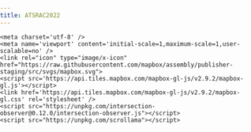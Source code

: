 ```yaml
---
title: ATSRAC2022
---
```

<html>
<head>
<title>Clarington Active Transportation and Safe Roads Advisory Committee 2022 Report</title>	
<!-- Global site tag (gtag.js) - Google Analytics -->
<script async src="https://www.googletagmanager.com/gtag/js?id=G-3RKGWJ9K0S"></script>
<script>
  window.dataLayer = window.dataLayer || [];
  function gtag(){dataLayer.push(arguments);}
  gtag('js', new Date());

  gtag('config', 'G-3RKGWJ9K0S');
</script>


    <meta charset='utf-8' />
    <meta name='viewport' content='initial-scale=1,maximum-scale=1,user-scalable=no' />
    <link rel="icon" type="image/x-icon" href="https://raw.githubusercontent.com/mapbox/assembly/publisher-staging/src/svgs/mapbox.svg">
    <script src='https://api.tiles.mapbox.com/mapbox-gl-js/v2.9.2/mapbox-gl.js'></script>
    <link href='https://api.tiles.mapbox.com/mapbox-gl-js/v2.9.2/mapbox-gl.css' rel='stylesheet' />
    <script src="https://unpkg.com/intersection-observer@0.12.0/intersection-observer.js"></script>
    <script src="https://unpkg.com/scrollama"></script>
   
  <style>
        body {
            margin:0;
            padding:0;
            font-family: sans-serif;
        }
        a, a:hover, a:visited {
            color: #0071bc;
        }
        #map {
            top:0;
            height: 100vh;
            width:100vw;
            position: fixed;
        }
        #mapInset {
            bottom:50px;
            right:30px;
            height: 180px;
            width:250px;
            max-width:100%;
            position: fixed;
            z-index: 1;
            opacity: 1;
            transition: opacity 0.5s ease-in-out;
            pointer-events: none;
        }
        #mapInset .mapboxgl-ctrl-bottom-left{
            display: none;
        }
        @media (max-width: 500px) {
            #mapInset {
                display: none;
            }
        }
        #header {
            margin: auto;
            width: 100%;
            position: relative;
            z-index: 5;
        }
        #header h1, #header h2, #header p {
            margin: 0;
            padding: 2vh 2vw;
            text-align: center;
        }
        #footer {
            width: 100%;
            min-height: 5vh;
            padding-top: 2vh;
            padding-bottom: 2vh;
            text-align: center;
            line-height: 25px;
            font-size: 13px;
            position: relative;
            z-index: 5;
        }
        #features {
            padding-top: 10vh;
            padding-bottom: 10vh;
        }
	
	 .container-lg {
             max-width: 100vw !important;
             margin-right: auto;
             margin-left: auto;
        }   
	
	 .px-3 {
             padding-right: 0px !important;
             padding-left: 0px !important;
        }
        .markdown-body h2 {
        border-bottom: 0px !important;
        }
        
         .markdown-body h1 {
        border-bottom: 0px !important;
        }
	  
        .hidden {
            visibility: hidden;
        }
        .centered {
            width: 50vw;
            margin: 0 auto;
        }
        .lefty {
            width: 33vw;
            margin-left: 5vw;
        }
        .righty {
            width: 33vw;
            margin-left: 62vw;
        }
        .fully {
            width: 100%;
            margin: auto;
        }
        .light {
            color: #444;
            background-color: #fafafa;
        }
        .dark {
            color: #fafafa;
            background-color: #444;
        }
        .step {
            padding-bottom: 50vh;
            /* margin-bottom: 10vh; */
            opacity: 0.25;
        }
        .step.active {
            opacity: 0.9;
        }

        .step div {
            padding:  25px 50px;
            line-height: 25px;
            font-size: 13px;
        }

        .step img {
            
        }

        @media (max-width: 750px) {
            .centered, .lefty, .righty, .fully {
                width: 90vw;
                margin: 0 auto;
            }
        }

        /* Fix issue on mobile browser where scroll breaks  */
        .mapboxgl-canvas-container.mapboxgl-touch-zoom-rotate.mapboxgl-touch-drag-pan,
        .mapboxgl-canvas-container.mapboxgl-touch-zoom-rotate.mapboxgl-touch-drag-pan .mapboxgl-canvas {
            touch-action: unset;
        }

        </style>
</head>
<body>

<div id="map"></div>
<div id="mapInset"></div>
<div id="story"></div>

<script>
var config = {
    style: 'mapbox://styles/reachabove/cl7qbr4v5000a15pon1ik17hk',
    accessToken: 'pk.eyJ1IjoicmVhY2hhYm92ZSIsImEiOiJja2hlenc1a3cwbTloMnByejU3Z3JoMXVjIn0.EojHQhHk73D3XVIXMyXbAg',
    showMarkers: false,
    markerColor: '#3FB1CE',
    inset: false,
    theme: 'light',
    use3dTerrain: false, //set true for enabling 3D maps.
    title: 'Active Transportation and Safe Roads Advisory Committee Status Report 2022',
    subtitle: 'Presentation for Mayor Foster and Clarington Council Members',
    byline: '',
    footer: 'Source: source citations, etc. <br> Created using <a href="https://github.com/mapbox/storytelling" target="_blank">Mapbox Storytelling</a> template.',
    chapters: [
        {
            id: 'slug-style-id',
            alignment: 'centered',
            hidden: false,
            title: 'Introduction',
            image: '',
            description: 'The purpose of this report is to provide members of Council with a status report on Clarington Active Transportation and Safe Roads Advisory Committee (AT&SRAC) including; accomplishments, recommended priorities and challenges for the next term of Council.',
            location: {
                center: [-78.68069, 43.91695],
                zoom: 9.5,
                pitch: 0,
                bearing: 0
            },
            mapAnimation: 'flyTo',
            rotateAnimation: false,
            callback: '',
            onChapterEnter: [
                // {
                //     layer: 'layer-name',
                //     opacity: 1,
                //     duration: 5000
                // }
            ],
            onChapterExit: [
                // {
                //     layer: 'layer-name',
                //     opacity: 0
                // }
            ]
        },
        {
            id: 'second-identifier',
            alignment: 'centered',
            hidden: false,
            title: 'Background',
            image: '',
            description: '•The AT&SRAC was established by Clarington Council in January 2018. <br>•10 Members plus Councillor Janice Jones were appointed to the AT&SRAC by Council in April 2018; <br>•First meeting was held May 2018; <br>•Term of Committee Members amended in 2021 to coincide with the term of Council; <br>•A new Committee will be appointed by the next Council. <br> <h3> Current Members</h3>Arnold Mostert, Bart Hawkins Kreps, Connie Kobelka, Connor Houston, Councillor Janice Jones, Jeannie Winters, Jim Boate, Philip Haylock, Richard Oldfield, and myself.  Staff support is provided by Andrew Johnson and Catherine Verhoog.',
            location: {
                center: [-78.68069, 43.91695],
                zoom: 10.5,
                pitch: 0,
                bearing: 0,
                // flyTo additional controls-
                // These options control the flight curve, making it move
                // slowly and zoom out almost completely before starting
                // to pan.
                //speed: 2, // make the flying slow
                //curve: 1, // change the speed at which it zooms out
            },
            mapAnimation: 'flyTo',
            rotateAnimation: true,
			speed: 2,
            callback: '',
            onChapterEnter: [],
            onChapterExit: []
        },
        {
            id: 'third-identifier',
            alignment: 'left',
            hidden: false,
            title: 'Accomplishments',
            image: '',
            description: 'The following is a list of the many, but not all, accomplishments:',
            location: {
                center: [-78.62706, 43.97922],
                zoom: 11,
                pitch: 34,
                bearing: 0.00
            },
            mapAnimation: 'flyTo',
            rotateAnimation: false,
			speed: 2,
            callback: '',
            onChapterEnter: [],
            onChapterExit: []
        },
        {
            id: 'fourth-chapter',
            alignment: 'left',
            hidden: false,
            title: '',
            image: '',
            description: '•Provided input on trail planning and development;<br>•Advocated trail connectivity',
            location: {
                center: [-78.80418, 43.88935],
                zoom: 12.76,
                pitch: 0,
                bearing: 0
            },
            mapAnimation: 'flyTo',
			speed: 2,
            rotateAnimation: false,
            callback: '',
            onChapterEnter: [],
            onChapterExit: []
        },
		{
            id: 'fifth-chapter',
            alignment: 'left',
            hidden: false,
            title: '',
            image: './mapathon/FamilyDay.png',
            description: '•Promoted active transportation and safety prior to COVID - 19 including;<br>•Sport & Leisure Fair, Kids in the Park, Family Safety Day Event;',
            location: {
                center: [-78.61575, 43.92238],
                zoom: 12.76,
                pitch: 0,
                bearing: 0
            },
            mapAnimation: 'flyTo',
			speed: 2,
            rotateAnimation: false,
            callback: '',
            onChapterEnter: [],
            onChapterExit: []
        },
		{
            id: 'sixth-chapter',
            alignment: 'left',
            hidden: false,
            title: '',
            image: './mapathon/WinterTrails.png',
            description: '•Recommended winter maintenance of trails in Bowmanville and Newcastle which was a tremendous success according to trail users;<br>•Advised staff of trail maintenance issues and deficiencies i.e. curb cuts and brush removal',
            location: {
                center: [-78.67135, 43.91589],
				zoom: 15.34,
                pitch: 53.50,
                bearing: 16.80
            },
            mapAnimation: 'flyTo',
            rotateAnimation: false,
			speed: 2,
            callback: '',
            onChapterEnter: [],
            onChapterExit: []
        },
		{
            id: 'seventh-chapter',
            alignment: 'left',
            hidden: false,
            title: '',
            image: './mapathon/TrailSigns.png',
            description: '•Supported traffic calming initiatives on local roads;<br>•Advocated for trail signage and assisted staff with sign selection and locations',
            location: {
                center: [-78.67819, 43.89469],
                zoom: 15.63,
                pitch: 74.00,
                bearing: -15.22
            },
            mapAnimation: 'flyTo',
            rotateAnimation: false,
            callback: '',
            onChapterEnter: [],
            onChapterExit: []
        },
		{
            id: 'eigth-chapter',
            alignment: 'left',
            hidden: false,
            title: '',
            image: './mapathon/BikeMonth.png',
            description: '•Participated in June-Bike Month events and organized weekly nature walks;<br>•Explored Share the Road – Bike Friendly Community designation;<br>•Promoted Farm Fresh Bike Tours in partnership with Clarington Tourism',
            location: {
                center: [-78.73569, 43.93137],
                zoom: 11,
                pitch: 0,
                bearing: 0
            },
            mapAnimation: 'flyTo',
            rotateAnimation: false,
            callback: '',
            onChapterEnter: [{layer: 'HH1',
                     opacity: 1,
                     duration: 5000
					 }],
            onChapterExit: [{
                     layer: 'HH1',
                     opacity: 0
                 }]
        },
		{
            id: 'nineth-chapter',
            alignment: 'left',
            hidden: false,
            title: 'Future Priorities',
            image: '',
            description: '•Provide input to the draft Active Transportation Master Plan;<br>•Continue to advise and support trail development and connectivity;<br>•Promote active transportation in the community;<br>•Advocate for safer roads for pedestrians and cyclists including traffic calming;<br>•Revisit Bike Friendly Community designation;<br>•Support expansion of trail winter maintenance;<br>Provide more input on Secondary Plan reviews;<br>•Expand Bike Month promotion and participation;<br>•Support increased Multi Use Paths on arterial roads;<br>•Advocate for improved trail safety i.e dividing line on all trails',
            location: {
                center: [-78.59736, 43.95960],
                zoom: 11.26,
                pitch: 0,
                bearing: 0
            },
            mapAnimation: 'flyTo',
            rotateAnimation: false,
            callback: '',
            onChapterEnter: [],
            onChapterExit: []
        },
		{
            id: 'tenth-chapter',
            alignment: 'centre',
            hidden: false,
            title: 'Future Challenges',
            image: '',
            description: '•Recruiting members for the Committee especially younger members of the community;<br>•Increasing community engagement for active transportation especially pedestrian traffic;<br>•Working with partners to increase active transportation linked to tourism and local economy.',
            location: {
                center: [-78.59736, 43.95960],
                zoom: 11.26,
                pitch: 0,
                bearing: 0
            },
            mapAnimation: 'flyTo',
            rotateAnimation: true,
            callback: '',
            onChapterEnter: [],
            onChapterExit: []
        },
		{
            id: 'eleventh-chapter',
            alignment: 'centre',
            hidden: false,
            title: 'Thank You',
            image: '',
            description: 'Staff, especially Public Works, for their support and updates at meetings as well as being available when needed <br>Andrew Johnson who serves as the staff liaison for the AT&SRC; <br>Members of Council for appointing and supporting the Committee and especially Councillor Janice Jones who provided important guidance at various times; <br>	Committee Members who volunteered their time and knowledge to promote active transportation in our community.',
            location: {
                center: [-78.67846, 43.97120],
                zoom: 11.57,
                pitch: 59.00,
                bearing: -15.20
            },
            mapAnimation: 'flyTo',
            rotateAnimation: false,
            callback: '',
            onChapterEnter: [],
            onChapterExit: []
        }
    ]
};  
</script>
<script>  
var initLoad = true;
var layerTypes = {
    'fill': ['fill-opacity'],
    'line': ['line-opacity'],
    'circle': ['circle-opacity', 'circle-stroke-opacity'],
    'symbol': ['icon-opacity', 'text-opacity'],
    'raster': ['raster-opacity'],
    'fill-extrusion': ['fill-extrusion-opacity'],
    'heatmap': ['heatmap-opacity']
}

var alignments = {
    'left': 'lefty',
    'center': 'centered',
    'right': 'righty',
    'full': 'fully'
}

function getLayerPaintType(layer) {
    var layerType = map.getLayer(layer).type;
    return layerTypes[layerType];
}

function setLayerOpacity(layer) {
    var paintProps = getLayerPaintType(layer.layer);
    paintProps.forEach(function(prop) {
        var options = {};
        if (layer.duration) {
            var transitionProp = prop + "-transition";
            options = { "duration": layer.duration };
            map.setPaintProperty(layer.layer, transitionProp, options);
        }
        map.setPaintProperty(layer.layer, prop, layer.opacity, options);
    });
}

var story = document.getElementById('story');
var features = document.createElement('div');
features.setAttribute('id', 'features');

var header = document.createElement('div');

if (config.title) {
    var titleText = document.createElement('h1');
    titleText.innerText = config.title;
    header.appendChild(titleText);
}

if (config.subtitle) {
    var subtitleText = document.createElement('h2');
    subtitleText.innerText = config.subtitle;
    header.appendChild(subtitleText);
}

if (config.byline) {
    var bylineText = document.createElement('p');
    bylineText.innerText = config.byline;
    header.appendChild(bylineText);
}

if (header.innerText.length > 0) {
    header.classList.add(config.theme);
    header.setAttribute('id', 'header');
    story.appendChild(header);
}

config.chapters.forEach((record, idx) => {
    var container = document.createElement('div');
    var chapter = document.createElement('div');

    if (record.title) {
        var title = document.createElement('h3');
        title.innerText = record.title;
        chapter.appendChild(title);
    }

    if (record.image) {
        var image = new Image();
        image.src = record.image;
        chapter.appendChild(image);
    }

    if (record.description) {
        var story = document.createElement('p');
        story.innerHTML = record.description;
        chapter.appendChild(story);
    }

    container.setAttribute('id', record.id);
    container.classList.add('step');
    if (idx === 0) {
        container.classList.add('active');
    }

    chapter.classList.add(config.theme);
    container.appendChild(chapter);
    container.classList.add(alignments[record.alignment] || 'centered');
    if (record.hidden) {
        container.classList.add('hidden');
    }
    features.appendChild(container);
});

story.appendChild(features);

var footer = document.createElement('div');

if (config.footer) {
    var footerText = document.createElement('p');
    footerText.innerHTML = config.footer;
    footer.appendChild(footerText);
}

if (footer.innerText.length > 0) {
    footer.classList.add(config.theme);
    footer.setAttribute('id', 'footer');
    story.appendChild(footer);
}

mapboxgl.accessToken = config.accessToken;

const transformRequest = (url) => {
    const hasQuery = url.indexOf("?") !== -1;
    const suffix = hasQuery ? "&pluginName=scrollytellingV2" : "?pluginName=scrollytellingV2";
    return {
      url: url + suffix
    }
}

var map = new mapboxgl.Map({
    container: 'map',
    style: config.style,
    center: config.chapters[0].location.center,
    zoom: config.chapters[0].location.zoom,
    bearing: config.chapters[0].location.bearing,
    pitch: config.chapters[0].location.pitch,
    interactive: false,
    transformRequest: transformRequest,
    projection: config.projection
});

// Create a inset map if enabled in config.js
if (config.inset) {
 var insetMap = new mapboxgl.Map({
    container: 'mapInset', // container id
    style: 'mapbox://styles/mapbox/dark-v10', //hosted style id
    center: config.chapters[0].location.center,
    // Hardcode above center value if you want insetMap to be static.
    zoom: 3, // starting zoom
    hash: false,
    interactive: false,
    attributionControl: false,
    //Future: Once official mapbox-gl-js has globe view enabled,
    //insetmap can be a globe with the following parameter.
    //projection: 'globe'
  });
}

if (config.showMarkers) {
    var marker = new mapboxgl.Marker({ color: config.markerColor });
    marker.setLngLat(config.chapters[0].location.center).addTo(map);
}

// instantiate the scrollama
var scroller = scrollama();


map.on("load", function() {
    if (config.use3dTerrain) {
        map.addSource('mapbox-dem', {
            'type': 'raster-dem',
            'url': 'mapbox://mapbox.mapbox-terrain-dem-v1',
            'tileSize': 512,
            'maxzoom': 14
        });
        // add the DEM source as a terrain layer with exaggerated height
        map.setTerrain({ 'source': 'mapbox-dem', 'exaggeration': 1.5 });

        // add a sky layer that will show when the map is highly pitched
        map.addLayer({
            'id': 'sky',
            'type': 'sky',
            'paint': {
                'sky-type': 'atmosphere',
                'sky-atmosphere-sun': [0.0, 0.0],
                'sky-atmosphere-sun-intensity': 15
            }
        });
    };

    // As the map moves, grab and update bounds in inset map.
    if (config.inset) {
    map.on('move', getInsetBounds);
    }
    // setup the instance, pass callback functions
    scroller
    .setup({
        step: '.step',
        offset: 0.5,
        progress: true
    })
    .onStepEnter(async response => {
        var chapter = config.chapters.find(chap => chap.id === response.element.id);
        response.element.classList.add('active');
        map[chapter.mapAnimation || 'flyTo'](chapter.location);
        // Incase you do not want to have a dynamic inset map,
        // rather want to keep it a static view but still change the
        // bbox as main map move: comment out the below if section.
        if (config.inset) {
          if (chapter.location.zoom < 5) {
            insetMap.flyTo({center: chapter.location.center, zoom: 0});
          }
          else {
            insetMap.flyTo({center: chapter.location.center, zoom: 3});
          }
        }
        if (config.showMarkers) {
            marker.setLngLat(chapter.location.center);
        }
        if (chapter.onChapterEnter.length > 0) {
            chapter.onChapterEnter.forEach(setLayerOpacity);
        }
        if (chapter.callback) {
            window[chapter.callback]();
        }
        if (chapter.rotateAnimation) {
            map.once('moveend', () => {
                const rotateNumber = map.getBearing();
                map.rotateTo(rotateNumber + 180, {
                    duration: 30000, easing: function (t) {
                        return t;
                    }
                });
            });
        }
    })
    .onStepExit(response => {
        var chapter = config.chapters.find(chap => chap.id === response.element.id);
        response.element.classList.remove('active');
        if (chapter.onChapterExit.length > 0) {
            chapter.onChapterExit.forEach(setLayerOpacity);
        }
    });
});

//Helper functions for insetmap
function getInsetBounds() {
            let bounds = map.getBounds();

            let boundsJson = {
                "type": "FeatureCollection",
                "features": [{
                    "type": "Feature",
                    "properties": {},
                    "geometry": {
                        "type": "Polygon",
                        "coordinates": [
                            [
                                [
                                    bounds._sw.lng,
                                    bounds._sw.lat
                                ],
                                [
                                    bounds._ne.lng,
                                    bounds._sw.lat
                                ],
                                [
                                    bounds._ne.lng,
                                    bounds._ne.lat
                                ],
                                [
                                    bounds._sw.lng,
                                    bounds._ne.lat
                                ],
                                [
                                    bounds._sw.lng,
                                    bounds._sw.lat
                                ]
                            ]
                        ]
                    }
                }]
            }

            if (initLoad) {
                addInsetLayer(boundsJson);
                initLoad = false;
            } else {
                updateInsetLayer(boundsJson);
            }

        }

function addInsetLayer(bounds) {
    insetMap.addSource('boundsSource', {
        'type': 'geojson',
        'data': bounds
    });

    insetMap.addLayer({
        'id': 'boundsLayer',
        'type': 'fill',
        'source': 'boundsSource', // reference the data source
        'layout': {},
        'paint': {
            'fill-color': '#fff', // blue color fill
            'fill-opacity': 0.2
        }
    });
    // // Add a black outline around the polygon.
    insetMap.addLayer({
        'id': 'outlineLayer',
        'type': 'line',
        'source': 'boundsSource',
        'layout': {},
        'paint': {
            'line-color': '#000',
            'line-width': 1
        }
    });
}

function updateInsetLayer(bounds) {
    insetMap.getSource('boundsSource').setData(bounds);
}



// setup resize event
window.addEventListener('resize', scroller.resize);

</script>

</body>
</html>
